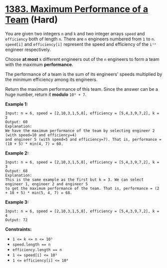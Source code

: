 # [1383. Maximum Performance of a Team][link] (Hard)

[link]: https://leetcode.com/problems/maximum-performance-of-a-team/

You are given two integers `n` and `k` and two integer arrays `speed` and `efficiency` both of
length `n`. There are `n` engineers numbered from `1` to `n`. `speed[i]` and `efficiency[i]`
represent the speed and efficiency of the `iᵗʰ` engineer respectively.

Choose **at most** `k` different engineers out of the `n` engineers to form a team with the maximum
**performance**.

The performance of a team is the sum of its engineers' speeds multiplied by the minimum efficiency
among its engineers.

Return the maximum performance of this team. Since the answer can be a huge number, return it
**modulo** `10⁹ + 7`.

**Example 1:**

```
Input: n = 6, speed = [2,10,3,1,5,8], efficiency = [5,4,3,9,7,2], k = 2
Output: 60
Explanation:
We have the maximum performance of the team by selecting engineer 2 (with speed=10 and efficiency=4)
and engineer 5 (with speed=5 and efficiency=7). That is, performance = (10 + 5) * min(4, 7) = 60.
```

**Example 2:**

```
Input: n = 6, speed = [2,10,3,1,5,8], efficiency = [5,4,3,9,7,2], k = 3
Output: 68
Explanation:
This is the same example as the first but k = 3. We can select engineer 1, engineer 2 and engineer 5
to get the maximum performance of the team. That is, performance = (2 + 10 + 5) * min(5, 4, 7) = 68.
```

**Example 3:**

```
Input: n = 6, speed = [2,10,3,1,5,8], efficiency = [5,4,3,9,7,2], k = 4
Output: 72
```

**Constraints:**

- `1 <= k <= n <= 10⁵`
- `speed.length == n`
- `efficiency.length == n`
- `1 <= speed[i] <= 10⁵`
- `1 <= efficiency[i] <= 10⁸`
